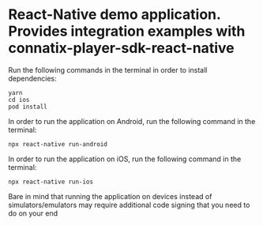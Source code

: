 # React-Native demo application. Provides integration examples with connatix-player-sdk-react-native

Run the following commands in the terminal in order to install dependencies:
```
yarn
cd ios
pod install
```

In order to run the application on Android, run the following command in the terminal:
```
npx react-native run-android
```

In order to run the application on iOS, run the following command in the terminal:
```
npx react-native run-ios
```

Bare in mind that running the application on devices instead of simulators/emulators may require additional code signing that you need to do on your end